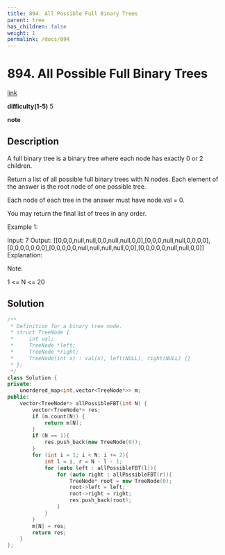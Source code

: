 ```yaml
---
title: 894. All Possible Full Binary Trees
parent: tree
has_children: false
weight: 1
permalink: /docs/894
---
```

# 894. All Possible Full Binary Trees
[link](https://leetcode.com/problems/all-possible-full-binary-trees/)

**difficulty(1-5)**
5

**note**

## Description
A full binary tree is a binary tree where each node has exactly 0 or 2 children.

Return a list of all possible full binary trees with N nodes.  Each element of the answer is the root node of one possible tree.

Each node of each tree in the answer must have node.val = 0.

You may return the final list of trees in any order.

 

Example 1:

Input: 7
Output: [[0,0,0,null,null,0,0,null,null,0,0],[0,0,0,null,null,0,0,0,0],[0,0,0,0,0,0,0],[0,0,0,0,0,null,null,null,null,0,0],[0,0,0,0,0,null,null,0,0]]
Explanation:

 

Note:

1 <= N <= 20

## Solution
```c++
/**
 * Definition for a binary tree node.
 * struct TreeNode {
 *     int val;
 *     TreeNode *left;
 *     TreeNode *right;
 *     TreeNode(int x) : val(x), left(NULL), right(NULL) {}
 * };
 */
class Solution {
private:
    unordered_map<int,vector<TreeNode*>> m;
public:
    vector<TreeNode*> allPossibleFBT(int N) {
        vector<TreeNode*> res;
        if (m.count(N)) {
            return m[N];
        }
        if (N == 1){
            res.push_back(new TreeNode(0));
        }
        for (int i = 1; i < N; i += 2){
            int l = i, r = N - l - 1;
            for (auto left : allPossibleFBT(l)){
                for (auto right : allPossibleFBT(r)){
                    TreeNode* root = new TreeNode(0);
                    root->left = left;
                    root->right = right;
                    res.push_back(root);
                }
            }
        }
        m[N] = res;
        return res;
    }
};
```